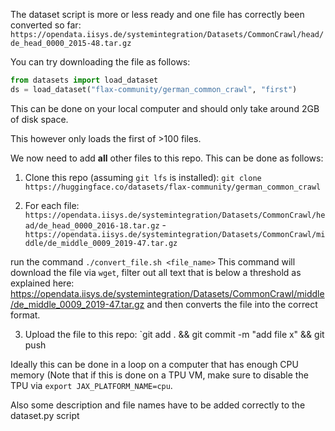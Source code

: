 The dataset script is more or less ready and one file has correctly been converted so far: `https://opendata.iisys.de/systemintegration/Datasets/CommonCrawl/head/de_head_0000_2015-48.tar.gz`

You can try downloading the file as follows:

```python
from datasets import load_dataset
ds = load_dataset("flax-community/german_common_crawl", "first")
```

This can be done on your local computer and should only take around 2GB of disk space.

This however only loads the first of >100 files.

We now need to add **all** other files to this repo. This can be done as follows:

1) Clone this repo (assuming `git lfs` is installed): `git clone https://huggingface.co/datasets/flax-community/german_common_crawl`

2) For each file:
`https://opendata.iisys.de/systemintegration/Datasets/CommonCrawl/head/de_head_0000_2016-18.tar.gz` - `https://opendata.iisys.de/systemintegration/Datasets/CommonCrawl/middle/de_middle_0009_2019-47.tar.gz` 

run the command `./convert_file.sh <file_name>` This command will download the file via `wget`, filter out all text that is below a threshold as explained here: https://opendata.iisys.de/systemintegration/Datasets/CommonCrawl/middle/de_middle_0009_2019-47.tar.gz and then converts the file into the correct format.

3) Upload the file to this repo:
`git add . && git commit -m "add file x" && git push

Ideally this can be done in a loop on a computer that has enough CPU memory (Note that if this is done on a TPU VM, make sure to disable the TPU via `export JAX_PLATFORM_NAME=cpu`.

Also some description and file names have to be added correctly to the dataset.py script